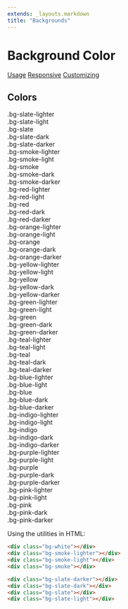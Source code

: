 ```yaml
---
extends: _layouts.markdown
title: "Backgrounds"
---
```


# Background Color

<div class="subnav">
    <a class="subnav-link" href="#usage">Usage</a>
    <a class="subnav-link" href="#responsive">Responsive</a>
    <a class="subnav-link" href="#customizing">Customizing</a>
</div>

<h2 id="colors">Colors</h2>


<div class="flex flex-wrap -mx-4 mb-4">
  <div class="w-full md:w-1/3 px-4">
    <div class="rounded overflow-hidden">
      <div class="text-slate-dark bg-slate-lighter px-6 py-4 text-sm">
        .bg-slate-lighter
      </div>
      <div class="text-white bg-slate-light px-6 py-4 text-sm">
        .bg-slate-light
      </div>
      <div class="text-white bg-slate px-6 py-4 text-sm">
        .bg-slate
      </div>
      <div class="text-white bg-slate-dark px-6 py-4 text-sm">
        .bg-slate-dark
      </div>
      <div class="text-white bg-slate-darker px-6 py-4 text-sm">
        .bg-slate-darker
      </div>
    </div>
  </div>
  <div class="w-full md:w-1/3 px-4">
    <div class="rounded overflow-hidden">
      <div class="text-slate-dark bg-smoke-lighter px-6 py-4 text-sm">
        .bg-smoke-lighter
      </div>
      <div class="text-slate-dark bg-smoke-light px-6 py-4 text-sm">
        .bg-smoke-light
      </div>
      <div class="text-slate-dark bg-smoke px-6 py-4 text-sm">
        .bg-smoke
      </div>
      <div class="text-slate-dark bg-smoke-dark px-6 py-4 text-sm">
        .bg-smoke-dark
      </div>
      <div class="text-white bg-smoke-darker px-6 py-4 text-sm">
        .bg-smoke-darker
      </div>
    </div>
  </div>
</div>

<div class="flex flex-wrap -mx-4 mb-4">
  <div class="w-full md:w-1/3 px-4">
    <div class="rounded overflow-hidden">
      <div class="text-red bg-red-lighter px-6 py-4 text-sm">
        .bg-red-lighter
      </div>
      <div class="text-white bg-red-light px-6 py-4 text-sm">
        .bg-red-light
      </div>
      <div class="text-white bg-red px-6 py-4 text-sm">
        .bg-red
      </div>
      <div class="text-white bg-red-dark px-6 py-4 text-sm">
        .bg-red-dark
      </div>
      <div class="text-white bg-red-darker px-6 py-4 text-sm">
        .bg-red-darker
      </div>
    </div>
  </div>
  <div class="w-full md:w-1/3 px-4">
    <div class="rounded overflow-hidden">
      <div class="text-orange-darker bg-orange-lighter px-6 py-4 text-sm">
        .bg-orange-lighter
      </div>
      <div class="text-orange-darker bg-orange-light px-6 py-4 text-sm">
        .bg-orange-light
      </div>
      <div class="text-orange-darker bg-orange px-6 py-4 text-sm">
        .bg-orange
      </div>
      <div class="text-white bg-orange-dark px-6 py-4 text-sm">
        .bg-orange-dark
      </div>
      <div class="text-white bg-orange-darker px-6 py-4 text-sm">
        .bg-orange-darker
      </div>
    </div>
  </div>
  <div class="w-full md:w-1/3 px-4">
    <div class="rounded overflow-hidden">
      <div class="text-yellow-darker bg-yellow-lighter px-6 py-4 text-sm">
        .bg-yellow-lighter
      </div>
      <div class="text-yellow-darker bg-yellow-light px-6 py-4 text-sm">
        .bg-yellow-light
      </div>
      <div class="text-yellow-darker bg-yellow px-6 py-4 text-sm">
        .bg-yellow
      </div>
      <div class="text-yellow-darker bg-yellow-dark px-6 py-4 text-sm">
        .bg-yellow-dark
      </div>
      <div class="text-white bg-yellow-darker px-6 py-4 text-sm">
        .bg-yellow-darker
      </div>
    </div>
  </div>
</div>

<div class="flex flex-wrap -mx-4 mb-4">
  <div class="w-full md:w-1/3 px-4">
    <div class="rounded overflow-hidden">
      <div class="text-green-darker bg-green-lighter px-6 py-4 text-sm">
        .bg-green-lighter
      </div>
      <div class="text-green-darker bg-green-light px-6 py-4 text-sm">
        .bg-green-light
      </div>
      <div class="text-white bg-green px-6 py-4 text-sm">
        .bg-green
      </div>
      <div class="text-white bg-green-dark px-6 py-4 text-sm">
        .bg-green-dark
      </div>
      <div class="text-white bg-green-darker px-6 py-4 text-sm">
        .bg-green-darker
      </div>
    </div>
  </div>
  <div class="w-full md:w-1/3 px-4">
    <div class="rounded overflow-hidden">
      <div class="text-teal-darker bg-teal-lighter px-6 py-4 text-sm">
        .bg-teal-lighter
      </div>
      <div class="text-teal-darker bg-teal-light px-6 py-4 text-sm">
        .bg-teal-light
      </div>
      <div class="text-white bg-teal px-6 py-4 text-sm">
        .bg-teal
      </div>
      <div class="text-white bg-teal-dark px-6 py-4 text-sm">
        .bg-teal-dark
      </div>
      <div class="text-white bg-teal-darker px-6 py-4 text-sm">
        .bg-teal-darker
      </div>
    </div>
  </div>
  <div class="w-full md:w-1/3 px-4">
    <div class="rounded overflow-hidden">
      <div class="text-blue-darker bg-blue-lighter px-6 py-4 text-sm">
        .bg-blue-lighter
      </div>
      <div class="text-blue-darker bg-blue-light px-6 py-4 text-sm">
        .bg-blue-light
      </div>
      <div class="text-white bg-blue px-6 py-4 text-sm">
        .bg-blue
      </div>
      <div class="text-white bg-blue-dark px-6 py-4 text-sm">
        .bg-blue-dark
      </div>
      <div class="text-white bg-blue-darker px-6 py-4 text-sm">
        .bg-blue-darker
      </div>
    </div>
  </div>
</div>

<div class="flex flex-wrap -mx-4 mb-4">
  <div class="w-full md:w-1/3 px-4">
    <div class="rounded overflow-hidden">
      <div class="text-indigo-darker bg-indigo-lighter px-6 py-4 text-sm">
        .bg-indigo-lighter
      </div>
      <div class="text-indigo-darker bg-indigo-light px-6 py-4 text-sm">
        .bg-indigo-light
      </div>
      <div class="text-white bg-indigo px-6 py-4 text-sm">
        .bg-indigo
      </div>
      <div class="text-white bg-indigo-dark px-6 py-4 text-sm">
        .bg-indigo-dark
      </div>
      <div class="text-white bg-indigo-darker px-6 py-4 text-sm">
        .bg-indigo-darker
      </div>
    </div>
  </div>
  <div class="w-full md:w-1/3 px-4">
    <div class="rounded overflow-hidden">
      <div class="text-purple-darker bg-purple-lighter px-6 py-4 text-sm">
        .bg-purple-lighter
      </div>
      <div class="text-purple-darker bg-purple-light px-6 py-4 text-sm">
        .bg-purple-light
      </div>
      <div class="text-white bg-purple px-6 py-4 text-sm">
        .bg-purple
      </div>
      <div class="text-white bg-purple-dark px-6 py-4 text-sm">
        .bg-purple-dark
      </div>
      <div class="text-white bg-purple-darker px-6 py-4 text-sm">
        .bg-purple-darker
      </div>
    </div>
  </div>
  <div class="w-full md:w-1/3 px-4">
    <div class="rounded overflow-hidden">
      <div class="text-pink-darker bg-pink-lighter px-6 py-4 text-sm">
        .bg-pink-lighter
      </div>
      <div class="text-pink-darker bg-pink-light px-6 py-4 text-sm">
        .bg-pink-light
      </div>
      <div class="text-white bg-pink px-6 py-4 text-sm">
        .bg-pink
      </div>
      <div class="text-white bg-pink-dark px-6 py-4 text-sm">
        .bg-pink-dark
      </div>
      <div class="text-white bg-pink-darker px-6 py-4 text-sm">
        .bg-pink-darker
      </div>
    </div>
  </div>
</div>

Using the utilities in HTML:

```html
<div class="bg-white"></div>
<div class="bg-smoke-lighter"></div>
<div class="bg-smoke-light"></div>
<div class="bg-smoke"></div>

<div class="bg-slate-darker"></div>
<div class="bg-slate-dark"></div>
<div class="bg-slate"></div>
<div class="bg-slate-light"></div>
```
